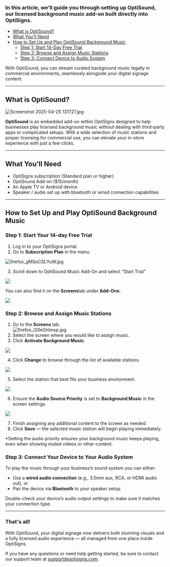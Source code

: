 ### In this article, we’ll guide you through setting up **OptiSound**, our licensed background music add-on built directly into OptiSigns.

* [What is OptiSound?](#Whatis)
* [What You'll Need](#WhatYouNeed)
* [How to Set Up and Play OptiSound Background Music](#Howto)
  + [Step 1: Start 14-Day Free Trial](#Step1)
  + [Step 2: Browse and Assign Music Stations](#Step2)
  + [Step 3: Connect Device to Audio System](#Step3)

With OptiSound, you can stream curated background music legally in commercial environments, seamlessly alongside your digital signage content.

---

**What is OptiSound?**
----------------------

![Screenshot 2025-04-25 131727.jpg](https://support.optisigns.com/hc/article_attachments/40673466618259)

**OptiSound** is an embedded add-on within OptiSigns designed to help businesses play licensed background music without dealing with third-party apps or complicated setups. With a wide selection of music stations and proper licensing for commercial use, you can elevate your in-store experience with just a few clicks.

---

**What You'll Need**
--------------------

* OptiSigns subscription (Standard plan or higher)
* OptiSound Add-on ($15/month)
* An Apple TV or Android device
* Speaker / audio set up with bluetooth or wired connection capabilities

---

**How to Set Up and Play OptiSound Background Music**
-----------------------------------------------------

### **Step 1: Start Your 14-day Free Trial**

1. Log in to your OptiSigns portal.
2. Go to **Subscription Plan** in the menu.

![firefox_gMSoCSLYuW.jpg](https://support.optisigns.com/hc/article_attachments/40674055485715)

3. Scroll down to OptiSound Music Add-On and select “Start Trial”

![](https://support.optisigns.com/hc/article_attachments/40674048647955)

You can also find it on the **Screens**tab under **Add-Ons**:

![](https://support.optisigns.com/hc/article_attachments/40674048648979)

### **Step 2: Browse and Assign Music Stations**

1. Go to the **Screens** tab.  
   ![firefox_I20eGnlmsp.jpg](https://support.optisigns.com/hc/article_attachments/40674055498259)
2. Select the screen where you would like to assign music.
3. Click **Activate Background Music**.

![](https://support.optisigns.com/hc/article_attachments/40674236429203)

4. Click **Change** to browse through the list of available stations.

![](https://support.optisigns.com/hc/article_attachments/40674236430739)

5. Select the station that best fits your business environment.

![](https://support.optisigns.com/hc/article_attachments/40674172240659)

6. Ensure the **Audio Source Priority** is set to **Background Music** in the screen settings.

![](https://support.optisigns.com/hc/article_attachments/40674172244371)

7. Finish assigning any additional content to the screen as needed.
8. Click **Save** — the selected music station will begin playing immediately.

\*Setting the audio priority ensures your background music keeps playing, even when showing muted videos or other content.

### **Step 3: Connect Your Device to Your Audio System**

To play the music through your business’s sound system you can either:

* Use a **wired audio connection** (e.g., 3.5mm aux, RCA, or HDMI audio out), or
* Pair the device via **Bluetooth** to your speaker setup.

Double-check your device’s audio output settings to make sure it matches your connection type.

---

### **That's all!**

With OptiSound, your digital signage now delivers both stunning visuals and a fully licensed audio experience — all managed from one place inside OptiSigns.

If you have any questions or need help getting started, be sure to contact our support team at [support@optisigns.com](mailto:support@optisigns.com).